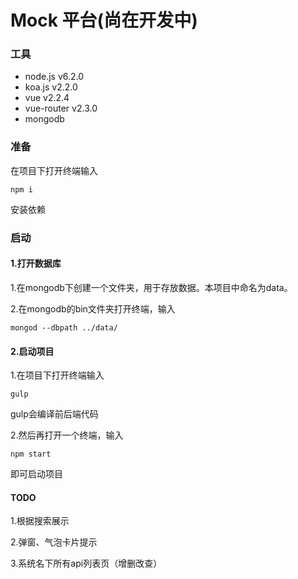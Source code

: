 # Mock 平台(尚在开发中)

### 工具
* node.js v6.2.0
* koa.js v2.2.0
* vue v2.2.4 
* vue-router v2.3.0
* mongodb 

### 准备
在项目下打开终端输入
```
npm i
```
安装依赖

### 启动
#### 1.打开数据库
1.在mongodb下创建一个文件夹，用于存放数据。本项目中命名为data。

2.在mongodb的bin文件夹打开终端，输入
```
mongod --dbpath ../data/
```
#### 2.启动项目
1.在项目下打开终端输入
```
gulp
```
gulp会编译前后端代码

2.然后再打开一个终端，输入
```
npm start
```
即可启动项目


#### TODO

1.根据搜索展示

2.弹窗、气泡卡片提示

3.系统名下所有api列表页（增删改查）